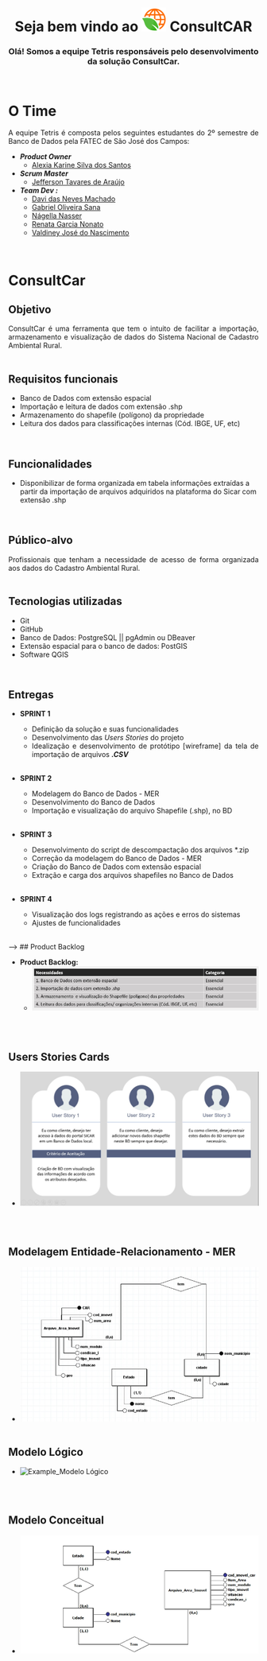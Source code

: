 ﻿<div style = "text-align:center">

# Seja bem vindo ao  ![LogoProjeto](/resource/images/LogoConsultCAR_50px.png "LogoProjeto") ConsultCAR

</div>
<div style="text-align:center">

### Olá! Somos a equipe Tetris responsáveis pelo desenvolvimento da solução ConsultCar.

</div>
<br>

# O Time
<div class="time" style= "text-align:justify">
A equipe Tetris é composta pelos seguintes estudantes do 2º semestre de Banco de Dados pela FATEC de São José dos Campos:

- ***Product Owner***
  - [Alexia Karine Silva dos Santos](https://github.com/alexiakarine)
- ***Scrum Master***
  - [Jefferson Tavares de Araújo](https://github.com/jefferson-tavares-araujo)
- ***Team Dev :***
  - [Davi das Neves Machado](https://github.com/machadondavi)
  - [Gabriel Oliveira Sana](https://github.com/gabsana) 
  - [Nágella Nasser](https://github.com/nagellanasser) 
  - [Renata Garcia Nonato](https://github.com/RenataGarciaNonato)
  - [Valdiney José do Nascimento](https://github.com/Valdineynascimento)
</div>
<br>

# ConsultCar

## Objetivo
<div class="motivacao" style= "text-align:justify" >
ConsultCar é uma ferramenta que tem o intuito de facilitar a importação, armazenamento e visualização de dados do Sistema Nacional de Cadastro Ambiental Rural.
</div>
<br>

## Requisitos funcionais

- Banco de Dados com extensão espacial
- Importação e leitura de dados com extensão .shp
- Armazenamento do shapefile (polígono) da propriedade
- Leitura dos dados para classificações internas (Cód. IBGE, UF, etc)
  
<br>

## Funcionalidades

- Disponibilizar de forma organizada em tabela informações extraídas a partir da importação de arquivos adquiridos na plataforma do Sicar com extensão .shp 
<br>

## Público-alvo

<div class="publico-alvo" style= "text-align:justify">
Profissionais que tenham a necessidade de acesso de forma organizada aos dados do Cadastro  Ambiental Rural.
</div>
<br>

## Tecnologias utilizadas
<div class="tecnologias" style= "text-align:justify">

- Git
- GitHub
- Banco de Dados: PostgreSQL || pgAdmin ou DBeaver
- Extensão espacial para o banco de dados: PostGIS
- Software QGIS

</div>
<br>

## Entregas
<div class="sprints" style= "text-align:justify">

- **SPRINT 1**
  - Definição da solução e suas funcionalidades
  - Desenvolvimento das _Users Stories_ do projeto
  - Idealização e desenvolvimento de protótipo [wireframe] da tela de importação de arquivos _**.CSV**_
<br><br>  

- **SPRINT 2**
  - Modelagem do Banco de Dados - MER
  - Desenvolvimento do Banco de Dados
  - Importação e visualização do arquivo Shapefile (.shp), no BD
<br><br>

- **SPRINT 3**
  - Desenvolvimento do script de descompactação dos arquivos *.zip
  - Correção da modelagem do Banco de Dados - MER
  - Criação do Banco de Dados com extensão espacial
  - Extração e carga dos arquivos shapefiles no Banco de Dados
<br><br> 

- **SPRINT 4**
  - Visualização dos logs registrando as ações e erros do sistemas
  - Ajustes de funcionalidades
<br><br> 
</div>
-->
## Product Backlog
<div class="users-stories" style= "text-align:justify">

- **Product Backlog:**
  - ![Example_UserStory](/resource/images/backlog.jpeg "Backlog Necessidades do Cliente")
<br>  
</div>
<br>

## Users Stories Cards
<div class="users-stories" style= "text-align:justify">

- ![Example_UserStory](/resource/images/user_stories.jpeg "User Stories Cliente")
<br>  
</div>
<br>

## Modelagem Entidade-Relacionamento - MER
<div class="mer" style= "text-align:justify">

- ![MER](/resource/images/MER.jpeg "MER ConsultCAR")
<br><br>
</div>

## Modelo Lógico
<div class="Modelo Lógico" style= "text-align:justify">

- ![Example_Modelo Lógico](resource/images/Modelo_Lógico_API.jpg "Modelo Lógico")
<br>  
</div>
<br>

## Modelo Conceitual
<div class="Modelo Conceitual" style= "text-align:justify">

- ![Example_Modelo Conceitual](resource/images/Modelo_Conceitual_API.jpg "Modelo Conceitual")
<br>  
</div>
<br>



<!--## Wireframe
<div class="wireframes" style= "text-align:justify">

- **Wireframe 1: Tela Inicial**
  - ![Example_WireframeLogin](/resource/images/Tela_inicial.png "Tela Inicial Protótipo ConsultCAR")
<br><br>

- **Wireframe 2: Buscar o Arquivo CSV**
  - ![Example_WireframeEsqueceuSenha](/resource/images/evento_click.jpg "Tela de busca do Protótipo ConsultCAR")
<br><br>
</div>
-->



<br>
